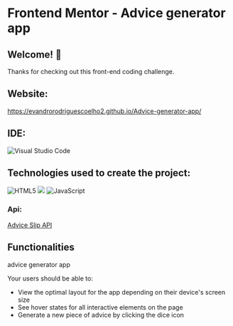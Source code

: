 # Frontend Mentor - Advice generator app

## Welcome! 👋

Thanks for checking out this front-end coding challenge.

## Website:
https://evandrorodriguescoelho2.github.io/Advice-generator-app/

## IDE:
![Visual Studio Code](https://img.shields.io/badge/Visual%20Studio%20Code-0078d7.svg?style=for-the-badge&logo=visual-studio-code&logoColor=white)

## Technologies used to create the project:
<div class="flex">
  
  ![HTML5](https://img.shields.io/badge/html5-%23E34F26.svg?style=for-the-badge&logo=html5&logoColor=white)
  <img src="https://img.shields.io/badge/Sass-CC6699?style=for-the-badge&logo=sass&logoColor=white" />
  ![JavaScript](https://img.shields.io/badge/javascript-%23323330.svg?style=for-the-badge&logo=javascript&logoColor=%23F7DF1E)
</div>

### Api:
[Advice Slip API](https://api.adviceslip.com)

## Functionalities
advice generator app 

Your users should be able to:

- View the optimal layout for the app depending on their device's screen size
- See hover states for all interactive elements on the page
- Generate a new piece of advice by clicking the dice icon



